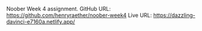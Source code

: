 Noober Week 4 assignment. 
GitHub URL: https://github.com/henryraether/noober-week4
Live URL: https://dazzling-davinci-e7160a.netlify.app/